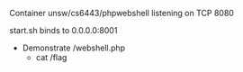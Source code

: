 Container unsw/cs6443/phpwebshell listening on TCP 8080

start.sh binds to 0.0.0.0:8001

* Demonstrate /webshell.php
  * cat /flag

